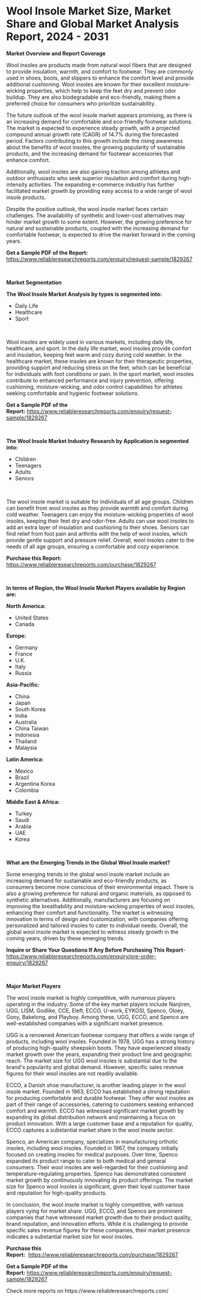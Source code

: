 <p><h1>Wool Insole Market Size, Market Share and Global Market Analysis Report, 2024 - 2031</h1></p><p><strong>Market Overview and Report Coverage</strong></p>
<p><p>Wool insoles are products made from natural wool fibers that are designed to provide insulation, warmth, and comfort to footwear. They are commonly used in shoes, boots, and slippers to enhance the comfort level and provide additional cushioning. Wool insoles are known for their excellent moisture-wicking properties, which help to keep the feet dry and prevent odor buildup. They are also biodegradable and eco-friendly, making them a preferred choice for consumers who prioritize sustainability.</p><p>The future outlook of the wool insole market appears promising, as there is an increasing demand for comfortable and eco-friendly footwear solutions. The market is expected to experience steady growth, with a projected compound annual growth rate (CAGR) of 14.7% during the forecasted period. Factors contributing to this growth include the rising awareness about the benefits of wool insoles, the growing popularity of sustainable products, and the increasing demand for footwear accessories that enhance comfort.</p><p>Additionally, wool insoles are also gaining traction among athletes and outdoor enthusiasts who seek superior insulation and comfort during high-intensity activities. The expanding e-commerce industry has further facilitated market growth by providing easy access to a wide range of wool insole products.</p><p>Despite the positive outlook, the wool insole market faces certain challenges. The availability of synthetic and lower-cost alternatives may hinder market growth to some extent. However, the growing preference for natural and sustainable products, coupled with the increasing demand for comfortable footwear, is expected to drive the market forward in the coming years.</p></p>
<p><strong>Get a Sample PDF of the Report:</strong> <a href="https://www.reliableresearchreports.com/enquiry/request-sample/1829267">https://www.reliableresearchreports.com/enquiry/request-sample/1829267</a></p>
<p>&nbsp;</p>
<p><strong>Market Segmentation</strong></p>
<p><strong>The Wool Insole Market Analysis by types is segmented into:</strong></p>
<p><ul><li>Daily Life</li><li>Healthcare</li><li>Sport</li></ul></p>
<p>&nbsp;</p>
<p><p>Wool insoles are widely used in various markets, including daily life, healthcare, and sport. In the daily life market, wool insoles provide comfort and insulation, keeping feet warm and cozy during cold weather. In the healthcare market, these insoles are known for their therapeutic properties, providing support and reducing stress on the feet, which can be beneficial for individuals with foot conditions or pain. In the sport market, wool insoles contribute to enhanced performance and injury prevention, offering cushioning, moisture-wicking, and odor control capabilities for athletes seeking comfortable and hygienic footwear solutions.</p></p>
<p><strong>Get a Sample PDF of the Report:</strong>&nbsp;<a href="https://www.reliableresearchreports.com/enquiry/request-sample/1829267">https://www.reliableresearchreports.com/enquiry/request-sample/1829267</a></p>
<p>&nbsp;</p>
<p><strong>The Wool Insole Market Industry Research by Application is segmented into:</strong></p>
<p><ul><li>Children</li><li>Teenagers</li><li>Adults</li><li>Seniors</li></ul></p>
<p>&nbsp;</p>
<p><p>The wool insole market is suitable for individuals of all age groups. Children can benefit from wool insoles as they provide warmth and comfort during cold weather. Teenagers can enjoy the moisture-wicking properties of wool insoles, keeping their feet dry and odor-free. Adults can use wool insoles to add an extra layer of insulation and cushioning to their shoes. Seniors can find relief from foot pain and arthritis with the help of wool insoles, which provide gentle support and pressure relief. Overall, wool insoles cater to the needs of all age groups, ensuring a comfortable and cozy experience.</p></p>
<p><strong>Purchase this Report:</strong>&nbsp; <a href="https://www.reliableresearchreports.com/purchase/1829267">https://www.reliableresearchreports.com/purchase/1829267</a></p>
<p>&nbsp;</p>
<p><strong>In terms of Region, the Wool Insole Market Players available by Region are:</strong></p>
<p>
    <p> <strong> North America: </strong>
        <ul>
            <li>United States</li>
            <li>Canada</li>
        </ul>
        </p> 
    <p> <strong> Europe: </strong>
        <ul>
            <li>Germany</li>
            <li>France</li>
            <li>U.K.</li>
            <li>Italy</li>
            <li>Russia</li>
        </ul>
        </p> 
    <p> <strong> Asia-Pacific: </strong>
        <ul>
            <li>China</li>
            <li>Japan</li>
            <li>South Korea</li>
            <li>India</li>
            <li>Australia</li>
            <li>China Taiwan</li>
            <li>Indonesia</li>
            <li>Thailand</li>
            <li>Malaysia</li>
        </ul>
        </p> 
    <p> <strong> Latin America: </strong>
        <ul>
            <li>Mexico</li>
            <li>Brazil</li>
            <li>Argentina Korea</li>
            <li>Colombia</li>
        </ul>
        </p> 
    <p> <strong> Middle East & Africa: </strong>
        <ul>
            <li>Turkey</li>
            <li>Saudi</li>
            <li>Arabia</li>
            <li>UAE</li>
            <li>Korea</li>
        </ul>
    </p>
    </p>
<p>&nbsp;</p>
<p><strong>What are the Emerging Trends in the Global Wool Insole market?</strong></p>
<p><p>Some emerging trends in the global wool insole market include an increasing demand for sustainable and eco-friendly products, as consumers become more conscious of their environmental impact. There is also a growing preference for natural and organic materials, as opposed to synthetic alternatives. Additionally, manufacturers are focusing on improving the breathability and moisture-wicking properties of wool insoles, enhancing their comfort and functionality. The market is witnessing innovation in terms of design and customization, with companies offering personalized and tailored insoles to cater to individual needs. Overall, the global wool insole market is expected to witness steady growth in the coming years, driven by these emerging trends.</p></p>
<p><strong>Inquire or Share Your Questions If Any Before Purchasing This Report</strong>- <a href="https://www.reliableresearchreports.com/enquiry/pre-order-enquiry/1829267">https://www.reliableresearchreports.com/enquiry/pre-order-enquiry/1829267</a></p>
<p>&nbsp;</p>
<p><strong>Major Market Players</strong></p>
<p><p>The wool insole market is highly competitive, with numerous players operating in the industry. Some of the key market players include Nanjiren, UGG, LISM, Godlike, CCE, Eleft, ECCO, U-work, EYKOSI, Spenco, Oloey, Gony, Bakelong, and Playboy. Among these, UGG, ECCO, and Spenco are well-established companies with a significant market presence.</p><p>UGG is a renowned American footwear company that offers a wide range of products, including wool insoles. Founded in 1978, UGG has a strong history of producing high-quality sheepskin boots. They have experienced steady market growth over the years, expanding their product line and geographic reach. The market size for UGG wool insoles is substantial due to the brand's popularity and global demand. However, specific sales revenue figures for their wool insoles are not readily available.</p><p>ECCO, a Danish shoe manufacturer, is another leading player in the wool insole market. Founded in 1963, ECCO has established a strong reputation for producing comfortable and durable footwear. They offer wool insoles as part of their range of accessories, catering to customers seeking enhanced comfort and warmth. ECCO has witnessed significant market growth by expanding its global distribution network and maintaining a focus on product innovation. With a large customer base and a reputation for quality, ECCO captures a substantial market share in the wool insole sector.</p><p>Spenco, an American company, specializes in manufacturing orthotic insoles, including wool insoles. Founded in 1967, the company initially focused on creating insoles for medical purposes. Over time, Spenco expanded its product range to cater to both medical and general consumers. Their wool insoles are well-regarded for their cushioning and temperature-regulating properties. Spenco has demonstrated consistent market growth by continuously innovating its product offerings. The market size for Spenco wool insoles is significant, given their loyal customer base and reputation for high-quality products.</p><p>In conclusion, the wool insole market is highly competitive, with various players vying for market share. UGG, ECCO, and Spenco are prominent companies that have witnessed market growth due to their product quality, brand reputation, and innovation efforts. While it is challenging to provide specific sales revenue figures for these companies, their market presence indicates a substantial market size for wool insoles.</p></p>
<p><strong>Purchase this Report:</strong>&nbsp;&nbsp;<a href="https://www.reliableresearchreports.com/purchase/1829267">https://www.reliableresearchreports.com/purchase/1829267</a></p>
<p></p>
<p><strong>Get a Sample PDF of the Report:</strong>&nbsp;<a href="https://www.reliableresearchreports.com/enquiry/request-sample/1829267">https://www.reliableresearchreports.com/enquiry/request-sample/1829267</a></p>
<p>Check more reports on https://www.reliableresearchreports.com/</p>